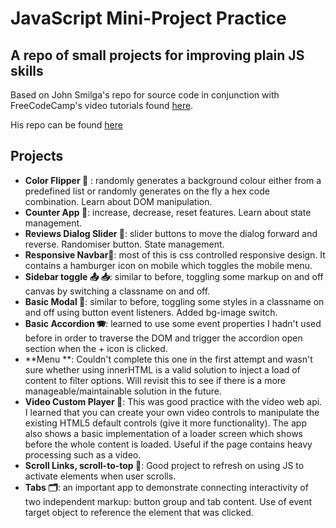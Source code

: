 # JavaScript Mini-Project Practice

## A repo of small projects for improving plain JS skills

Based on John Smilga's repo for source code in conjunction with FreeCodeCamp's video tutorials found [here](https://www.youtube.com/watch?v=3PHXvlpOkf4&t=467s&ab_channel=freeCodeCamp.org).

His repo can be found [here](https://github.com/john-smilga/javascript-basic-projects/tree/master)

## Projects

- **Color Flipper 🌈** : randomly generates a background colour either from a predefined list or randomly generates on the fly a hex code combination. Learn about DOM manipulation.
- **Counter App 🧮**: increase, decrease, reset features. Learn about state management.
- **Reviews Dialog Slider 🌠**: slider buttons to move the dialog forward and reverse. Randomiser button. State management.
- **Responsive Navbar🧭**: most of this is css controlled responsive design. It contains a hamburger icon on mobile which toggles the mobile menu.
- **Sidebar toggle 📤 📥**: similar to before, toggling some markup on and off canvas by switching a classname on and off.
- **Basic Modal 💬**: similar to before, toggling some styles in a classname on and off using button event listeners. Added bg-image switch.
- **Basic Accordion 🪗**: learned to use some event properties I hadn't used before in order to traverse the DOM and trigger the accordion open section when the + icon is clicked.
- **Menu **: Couldn't complete this one in the first attempt and wasn't sure whether using innerHTML is a valid solution to inject a load of content to filter options. Will revisit this to see if there is a more manageable/maintainable solution in the future.
- **Video Custom Player 🎥**: This was good practice with the video web api. I learned that you can create your own video controls to manipulate the existing HTML5 default controls (give it more functionality). The app also shows a basic implementation of a loader screen which shows before the whole content is loaded. Useful if the page contains heavy processing such as a video.
- **Scroll Links, scroll-to-top 📜**: Good project to refresh on using JS to activate elements when user scrolls.
- **Tabs 🗂️**: an important app to demonstrate connecting interactivity of two independent markup: button group and tab content. Use of event target object to reference the element that was clicked.
